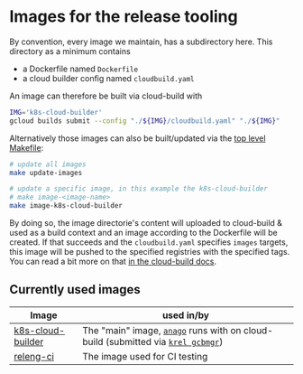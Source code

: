 # Images for the release tooling

By convention, every image we maintain, has a subdirectory here. This directory as a minimum contains
- a Dockerfile named `Dockerfile`
- a cloud builder config named `cloudbuild.yaml`

An image can therefore be built via cloud-build with
```sh
IMG='k8s-cloud-builder'
gcloud builds submit --config "./${IMG}/cloudbuild.yaml" "./${IMG}"
```

Alternatively those images can also be built/updated via the [top level Makefile](../Makefile):
```sh
# update all images
make update-images

# update a specific image, in this example the k8s-cloud-builder
# make image-<image-name>
make image-k8s-cloud-builder
```

By doing so, the image directorie's content will uploaded to cloud-build & used as a
build context and an image according to the Dockerfile will be created. If that
succeeds and the `cloudbuild.yaml` specifies `images` targets, this image will
be pushed to the specified registries with the specified tags. You can read a
bit more on that [in the cloud-build docs][gcb_images].

## Currently used images

| Image | used in/by |
| --- | --- |
| [k8s-cloud-builder](./k8s-cloud-builder/) | The "main" image, [`anago`](../anago) runs with on cloud-build (submitted via [`krel gcbmgr`](../docs/krel)) |
| [releng-ci](./releng/ci) | The image used for CI testing |

[gcb_images]: https://cloud.google.com/cloud-build/docs/configuring-builds/store-images-artifacts#storing_images_in
